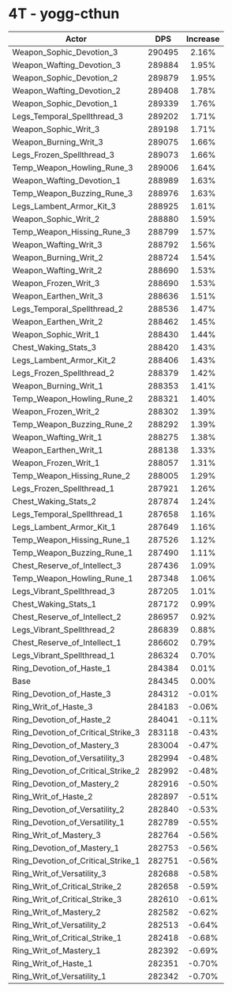 # 4T - yogg-cthun
| Actor | DPS | Increase |
|---|:---:|:---:|
|Weapon_Sophic_Devotion_3|290495|2.16%|
|Weapon_Wafting_Devotion_3|289884|1.95%|
|Weapon_Sophic_Devotion_2|289879|1.95%|
|Weapon_Wafting_Devotion_2|289408|1.78%|
|Weapon_Sophic_Devotion_1|289339|1.76%|
|Legs_Temporal_Spellthread_3|289202|1.71%|
|Weapon_Sophic_Writ_3|289198|1.71%|
|Weapon_Burning_Writ_3|289075|1.66%|
|Legs_Frozen_Spellthread_3|289073|1.66%|
|Temp_Weapon_Howling_Rune_3|289006|1.64%|
|Weapon_Wafting_Devotion_1|288989|1.63%|
|Temp_Weapon_Buzzing_Rune_3|288976|1.63%|
|Legs_Lambent_Armor_Kit_3|288925|1.61%|
|Weapon_Sophic_Writ_2|288880|1.59%|
|Temp_Weapon_Hissing_Rune_3|288799|1.57%|
|Weapon_Wafting_Writ_3|288792|1.56%|
|Weapon_Burning_Writ_2|288724|1.54%|
|Weapon_Wafting_Writ_2|288690|1.53%|
|Weapon_Frozen_Writ_3|288690|1.53%|
|Weapon_Earthen_Writ_3|288636|1.51%|
|Legs_Temporal_Spellthread_2|288536|1.47%|
|Weapon_Earthen_Writ_2|288462|1.45%|
|Weapon_Sophic_Writ_1|288430|1.44%|
|Chest_Waking_Stats_3|288420|1.43%|
|Legs_Lambent_Armor_Kit_2|288406|1.43%|
|Legs_Frozen_Spellthread_2|288379|1.42%|
|Weapon_Burning_Writ_1|288353|1.41%|
|Temp_Weapon_Howling_Rune_2|288321|1.40%|
|Weapon_Frozen_Writ_2|288302|1.39%|
|Temp_Weapon_Buzzing_Rune_2|288292|1.39%|
|Weapon_Wafting_Writ_1|288275|1.38%|
|Weapon_Earthen_Writ_1|288138|1.33%|
|Weapon_Frozen_Writ_1|288057|1.31%|
|Temp_Weapon_Hissing_Rune_2|288005|1.29%|
|Legs_Frozen_Spellthread_1|287921|1.26%|
|Chest_Waking_Stats_2|287874|1.24%|
|Legs_Temporal_Spellthread_1|287658|1.16%|
|Legs_Lambent_Armor_Kit_1|287649|1.16%|
|Temp_Weapon_Hissing_Rune_1|287526|1.12%|
|Temp_Weapon_Buzzing_Rune_1|287490|1.11%|
|Chest_Reserve_of_Intellect_3|287436|1.09%|
|Temp_Weapon_Howling_Rune_1|287348|1.06%|
|Legs_Vibrant_Spellthread_3|287205|1.01%|
|Chest_Waking_Stats_1|287172|0.99%|
|Chest_Reserve_of_Intellect_2|286957|0.92%|
|Legs_Vibrant_Spellthread_2|286839|0.88%|
|Chest_Reserve_of_Intellect_1|286602|0.79%|
|Legs_Vibrant_Spellthread_1|286324|0.70%|
|Ring_Devotion_of_Haste_1|284384|0.01%|
|Base|284345|0.00%|
|Ring_Devotion_of_Haste_3|284312|-0.01%|
|Ring_Writ_of_Haste_3|284183|-0.06%|
|Ring_Devotion_of_Haste_2|284041|-0.11%|
|Ring_Devotion_of_Critical_Strike_3|283118|-0.43%|
|Ring_Devotion_of_Mastery_3|283004|-0.47%|
|Ring_Devotion_of_Versatility_3|282994|-0.48%|
|Ring_Devotion_of_Critical_Strike_2|282992|-0.48%|
|Ring_Devotion_of_Mastery_2|282916|-0.50%|
|Ring_Writ_of_Haste_2|282897|-0.51%|
|Ring_Devotion_of_Versatility_2|282840|-0.53%|
|Ring_Devotion_of_Versatility_1|282789|-0.55%|
|Ring_Writ_of_Mastery_3|282764|-0.56%|
|Ring_Devotion_of_Mastery_1|282753|-0.56%|
|Ring_Devotion_of_Critical_Strike_1|282751|-0.56%|
|Ring_Writ_of_Versatility_3|282688|-0.58%|
|Ring_Writ_of_Critical_Strike_2|282658|-0.59%|
|Ring_Writ_of_Critical_Strike_3|282610|-0.61%|
|Ring_Writ_of_Mastery_2|282582|-0.62%|
|Ring_Writ_of_Versatility_2|282513|-0.64%|
|Ring_Writ_of_Critical_Strike_1|282418|-0.68%|
|Ring_Writ_of_Mastery_1|282392|-0.69%|
|Ring_Writ_of_Haste_1|282351|-0.70%|
|Ring_Writ_of_Versatility_1|282342|-0.70%|
